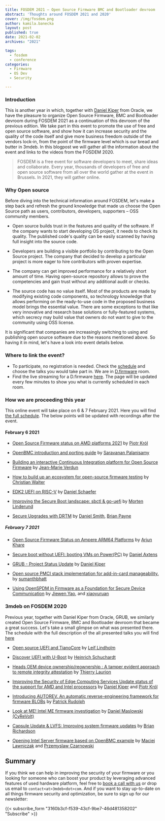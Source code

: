 ```yaml
---
title: FOSDEM 2021 – Open Source Firmware BMC and Bootloader devroom
abstract: 'Thoughts around FOSDEM 2021 and 2020'
cover: /img/fosdem.png
author: kamila.banecka
layout: post
published: true
date: 2021-02-02
archives: "2021"

tags:
  - fosdem
  - conference
categories:
  - Firmware
  - OS Dev
  - Security

---
```


### Introduction

This is another year in which, together with
[Daniel Kiper](https://fosdem.org/2021/schedule/speaker/daniel_kiper/) from
Oracle, we have the pleasure to organize Open Source Firmware, BMC and
Bootloader devroom during FOSDEM 2021 as a continuation of this devroom of the
previous edition. We take part in this event to promote the use of free and open
source software, and show how it can increase security and the quality of the
code itself and give more business freedom outside of the vendors lock-in, from
the point of the firmware level which is our bread and butter in 3mdeb. In this
blogpost we will gather all the information about the event and links to the
videos from the FOSDEM 2020.

> FOSDEM is a free event for software developers to meet, share ideas and
> collaborate. Every year, thousands of developers of free and open source
> software from all over the world gather at the event in Brussels. In 2021,
> they will gather online.

### Why Open source

Before diving into the technical information around FOSDEM, let's make a step
back and refresh the ground knowledge that made us choose the Open Source path
as users, contributors, developers, supporters – OSS community members.

- Open source builds trust in the features and quality of the software. If the
  company wants to start developing OS project, it needs to check its quality.
  The published code's quality can be easily scanned by having full insight into
  the source code.

- Developers are building a visible portfolio by contributing to the Open Source
  project. The company that decided to develop a particular project is more
  eager to hire contributors with proven expertise.

- The company can get improved performance for a relatively short amount of
  time. Having open-source repository allows to prove the competencies and gain
  trust without any additional audit or checks.

- The source code has no value itself. Most of the products are made by
  modifying existing code components, so technology knowledge that allows
  performing on the ready-to-use code in the proposed business model brings the
  essential value. There are some exceptions to that like very innovative and
  research base solutions or fully-featured systems, which secrecy may build
  value that owners do not want to give to the community using OSS license.

It is significant that companies are increasingly switching to using and
publishing open source software due to the reasons mentioned above. So having it
in mind, let's have a look into event details below.

### Where to link the event?

- To participate, no registration is needed. Check the
  [schedule](https://fosdem.org/2021/schedule/track/open_source_firmware_bmc_and_bootloader/)
  and choose the talks you would take part in. We are in
  [D.firmware](https://fosdem.org/2021/schedule/room/dfirmware/) room.
- Find the live streaming for a D.firmware
  [here](https://fosdem.org/2021/schedule/streaming/). The page will be updated
  every few minutes to show you what is currently scheduled in each room.

### How we are proceeding this year

This online event will take place on 6 & 7 February 2021. Here you will find
[the full schedule](https://fosdem.org/2021/schedule/track/open_source_firmware_bmc_and_bootloader/).
The below points will be updated with recordings after the event.

#### February 6 2021

- [Open Source Firmware status on AMD platforms
  2021](https://fosdem.org/2021/schedule/event/firmware_osfsoap2/) by [Piotr
  Król](https://twitter.com/pietrushnic)

- [OpenBMC introduction and porting
  guide](https://fosdem.org/2021/schedule/event/firmware_oiapg/) by [Saravanan
  Palanisamy](https://fosdem.org/2021/schedule/speaker/saravanan_palanisamy/)

- [Building an interactive Continuous Integration platform for Open Source
  Firmware](https://fosdem.org/2021/schedule/event/firmware_baicipfosf/) by
  [Jean-Marie
  Verdun](https://fosdem.org/2021/schedule/speaker/jean_marie_verdun/)

- [How to build up an ecosystem for open-source firmware
  testing](https://fosdem.org/2021/schedule/event/firmware_htbuaefoft/) by
  [Christian Walter](https://fosdem.org/2021/schedule/speaker/christian_walter/)

- [EDK2 UEFI on RISC-V](https://fosdem.org/2021/schedule/event/firmware_uor/) by
  [Daniel Schaefer](https://fosdem.org/2021/schedule/speaker/daniel_schaefer/)

- [Improving the Secure Boot landscape: sbctl &
  go-uefi](https://fosdem.org/2021/schedule/event/firmware_itsblsg/) by [Morten
  Linderund](https://fosdem.org/2021/schedule/speaker/morten_linderud/)

- [Secure Upgrades with
  DRTM](https://fosdem.org/2021/schedule/event/firmware_suwd/) by [Daniel
  Smith](https://fosdem.org/2021/schedule/speaker/daniel_smith/), [Brian
  Payne](https://fosdem.org/2021/schedule/speaker/brian_payne/)

##### February 7 2021

- [Open Source Firmware Status on Ampere ARM64
  Platforms](https://fosdem.org/2021/schedule/event/firmware_osfsoaap/) by
  [Arjun Khare](https://fosdem.org/2021/schedule/speaker/arjun_khare/)

- [Secure boot without UEFI: booting VMs on
  Power(PC)](https://fosdem.org/2021/schedule/event/firmware_sbwubvop/) by
  [Daniel Axtens](https://fosdem.org/2021/schedule/speaker/daniel_axtens/)

- [GRUB - Project Status
  Update](https://fosdem.org/2021/schedule/event/firmware_gpsu/) by [Daniel
  Kiper](https://fosdem.org/2021/schedule/speaker/daniel_kiper/)

- [Open source PMCI stack implementation for add-in-card
  manageability.](https://fosdem.org/2021/schedule/event/firmware_ospsifam/) by
  [sumanthbhatt](https://web.archive.org/web/20210116173505/https://fosdem.org/2021/schedule/speaker/sumanthbhatt/)

- [Using OpenSPDM in Firmware as a Foundation for Secure Device
  Communication](https://fosdem.org/2021/schedule/event/firmware_uoifaaffsdc/)
  by [Jiewen Yao](https://fosdem.org/2021/schedule/speaker/jiewen_yao/), and
  [xiaoyuruan](https://fosdem.org/2021/schedule/speaker/xiaoyuruan/)

### 3mdeb on FOSDEM 2020

Previous year, together with Daniel Kiper from Oracle, GRUB, we similarly
created Open Source Firmware, BMC and Bootloader devroom that became a great
success. Let's take a small glimpse on what was presented there. The schedule
with the full description of the all presented talks you will find
[here](https://archive.fosdem.org/2020/schedule/track/open_source_firmware_bmc_and_bootloader/)

- [Open source UEFI and TianoCore](https://www.youtube.com/watch?v=n9XtJkRRvUI)
  by [Leif
  Lindholm](https://archive.fosdem.org/2020/schedule/speaker/leif_lindholm/)

- [Discover UEFI with U-Boot](https://www.youtube.com/watch?v=PFVP4oQnaEE) by
  [Heinrich
  Schuchardt](https://archive.fosdem.org/2020/schedule/speaker/heinrich_schuchardt/)

- [Heads OEM device ownership/reownership : A tamper evident approach to remote
  integrity attestation](https://www.youtube.com/watch?v=oline3C-W1g) by
  [Thierry
  Laurion](https://archive.fosdem.org/2020/schedule/speaker/thierry_laurion/)

- [Improving the Security of Edge Computing Services Update status of the
  support for AMD and Intel
  processors](https://www.youtube.com/watch?v=8tYZVNz0n7E) by [Daniel
  Kiper](https://archive.fosdem.org/2020/schedule/speaker/daniel_kiper/) and
  [Piotr Król](https://archive.fosdem.org/2020/schedule/speaker/piotr_krol/)

- [Introducing AUTOREV. An automatic reverse-engineering framework for firmware
  BLOBs](https://www.youtube.com/watch?v=PzPxpBKa0HU) by [Patrick
  Rudolph](https://archive.fosdem.org/2020/schedule/speaker/patrick_rudolph/)

- [Look at ME! Intel ME firmware
  investigation](https://www.youtube.com/watch?v=RPC5f7EJN6U) by [Daniel
  Maslowski
  (CyReVolt)](https://archive.fosdem.org/2020/schedule/speaker/daniel_maslowski_cyrevolt/)

- [Capsule Update & LVFS: Improving system firmware
  updates](https://www.youtube.com/watch?v=glsIKTbfoNg) by [Brian
  Richardson](https://archive.fosdem.org/2020/schedule/speaker/brian_richardson/)

- [Opening Intel Server firmware based on OpenBMC
  example](https://www.youtube.com/watch?v=i1FiOexyKTI) by [Maciej
  Lawniczak](https://archive.fosdem.org/2020/schedule/speaker/maciej_lawniczak/)
  and [Przemyslaw
  Czarnowski](https://archive.fosdem.org/2020/schedule/speaker/przemyslaw_czarnowski/)

## Summary

If you think we can help in improving the security of your firmware or you
looking for someone who can boost your product by leveraging advanced features
of used hardware platform, feel free to [book a call with
us](https://cloud.3mdeb.com/index.php/apps/calendar/appointment/n7T65toSaD9t) or
drop us email to `contact<at>3mdeb<dot>com`. And if you want to stay up-to-date
on all things firmware security and optimization, be sure to sign up for our
newsletter:

{{< subscribe_form "3160b3cf-f539-43cf-9be7-46d481358202" "Subscribe" >}}
